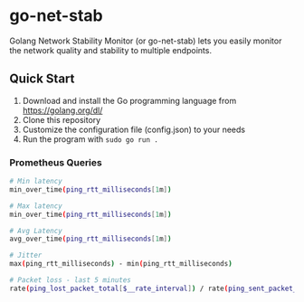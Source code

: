 # go-net-stab
Golang Network Stability Monitor (or go-net-stab) lets you easily monitor the network quality and stability to multiple endpoints.

## Quick Start
1. Download and install the Go programming language from https://golang.org/dl/
2. Clone this repository
3. Customize the configuration file (config.json) to your needs
4. Run the program with `sudo go run .`

### Prometheus Queries

```bash
# Min latency
min_over_time(ping_rtt_milliseconds[1m])

# Max latency
min_over_time(ping_rtt_milliseconds[1m])

# Avg Latency
avg_over_time(ping_rtt_milliseconds[1m])

# Jitter
max(ping_rtt_milliseconds) - min(ping_rtt_milliseconds)

# Packet loss - last 5 minutes
rate(ping_lost_packet_total[$__rate_interval]) / rate(ping_sent_packet_total[$__rate_interval])
```